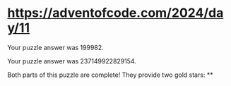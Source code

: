 # https://adventofcode.com/2024/day/11

Your puzzle answer was 199982.

Your puzzle answer was 237149922829154.

Both parts of this puzzle are complete! They provide two gold stars: **
